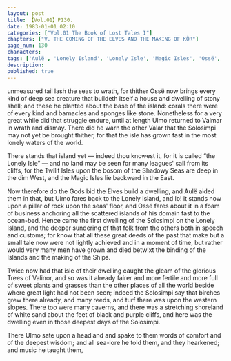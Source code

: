 ```yaml
---
layout: post
title: 【Vol.01】P130.
date: 1983-01-01 02:10
categories: ["Vol.01 The Book of Lost Tales I"]
chapters: ["V. THE COMING OF THE ELVES AND THE MAKING OF KÔR"]
page_num: 130
characters: 
tags: ['Aulë', 'Lonely Island', 'Lonely Isle', 'Magic Isles', 'Ossë', 'Shadowy Seas', 'Solosimpi', 'Tol Eressëa', 'Ulmo', 'Twilit Isles', 'Two Trees', 'Valmar']
description: 
published: true
---
```


<p style="text-indent: 0;">
unmeasured tail lash the seas to wrath, for thither Ossë now brings every kind of deep sea creature that buildeth itself a house and dwelling of stony shell; and these he planted about the base of the island: corals there were of every kind and barnacles and sponges like stone. Nonetheless for a very great while did that struggle endure, until at length Ulmo returned to Valmar in wrath and dismay. There did he warn the other Valar that the Solosimpi may not yet be brought thither, for that the isle has grown fast in the most lonely waters of the world.
</p>

There stands that island yet — indeed thou knowest it, for it is called “the Lonely Isle” — and no land may be seen for many leagues' sail from its cliffs, for the Twilit Isles upon the bosom of the Shadowy Seas are deep in the dim West, and the Magic Isles lie backward in the East.

Now therefore do the Gods bid the Elves build a dwelling, and Aulë aided them in that, but Ulmo fares back to the Lonely Island, and lo! it stands now upon a pillar of rock upon the seas' floor, and Ossë fares about it in a foam of business anchoring all the scattered islands of his domain fast to the ocean-bed. Hence came the first dwelling of the Solosimpi on the Lonely Island, and the deeper sundering of that folk from the others both in speech and customs; for know that all these great deeds of the past that make but a small tale now were not lightly achieved and in a moment of time, but rather would very many men have grown and died betwixt the binding of the Islands and the making of the Ships.

Twice now had that isle of their dwelling caught the gleam of the glorious Trees of Valinor, and so was it already fairer and more fertile and more full of sweet plants and grasses than the other places of all the world beside where great light had not been seen; indeed the Solosimpi say that birches grew there already, and many reeds, and turf there was upon the western slopes. There too were many caverns, and there was a stretching shoreland of white sand about the feet of black and purple cliffs, and here was the dwelling even in those deepest days of the Solosimpi.

There Ulmo sate upon a headland and spake to them words of comfort and of the deepest wisdom; and all sea-lore he told them, and they hearkened; and music he taught them,

